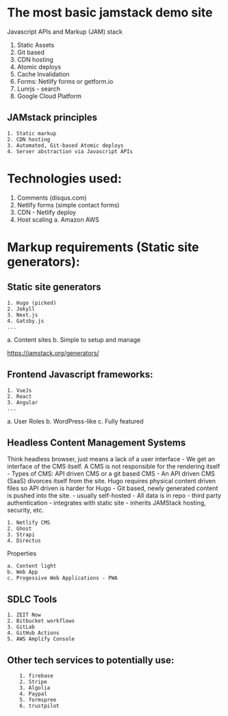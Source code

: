 # The most basic jamstack demo site
Javascript APIs and Markup (JAM) stack

1. Static Assets
2. Git based
3. CDN hosting
4. Atomic deploys
5. Cache Invalidation
6. Forms: Netlify forms or getform.io
7. Lunrjs - search
8. Google Cloud Platform

## JAMstack principles
    1. Static markup
    2. CDN hosting
    3. Automated, Git-based Atomic deploys
    4. Server abstraction via Javascript APIs

# Technologies used:
1. Comments (disqus.com)
2. Netlify forms (simple contact forms)
3. CDN - Netlify deploy
4. Host scaling
    a. Amazon AWS

# Markup requirements (Static site generators):
## Static site generators
    1. Hugo (picked)
    2. Jekyll
    3. Next.js
    4. Gatsby.js
    ...
a. Content sites
b. Simple to setup and manage 

https://jamstack.org/generators/



## Frontend Javascript frameworks:
    1. VueJs
    2. React
    3. Angular
    ...
a. User Roles
b. WordPress-like
c. Fully featured

## Headless Content Management Systems
Think headless browser, just means a lack of a user interface
    - We get an interface of the CMS itself. A CMS is not responsible for the rendering itself
    - Types of CMS: API driven CMS or a git based CMS
        - An API driven CMS (SaaS) divorces itself from the site. Hugo requires physical content driven files so API driven is harder for Hugo
        - Git based, newly generated content is pushed into the site.
            - usually self-hosted
            - All data is in repo 
            - third party authentication
            - integrates with static site
            - inherits JAMStack hosting, security, etc.

            

    1. Netlify CMS
    2. Ghost
    3. Strapi
    4. Directus

Properties 

    a. Content light
    b. Web App
    c. Progessive Web Applications - PWA 
    


## SDLC Tools
    1. ZEIT Now
    2. Bitbucket workflows
    3. GitLab
    4. GitHub Actions
    5. AWS Amplify Console

## Other tech services to potentially use:

        1. firebase
        2. Stripe
        3. Algolia
        4. Paypal
        5. formspree
        6. trustpilot
